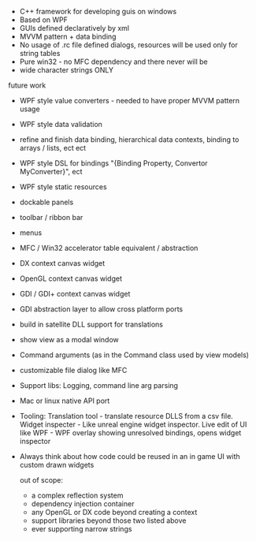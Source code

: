 - C++ framework for developing guis on windows
- Based on WPF
- GUIs defined declaratively by xml
- MVVM pattern + data binding
- No usage of .rc file defined dialogs, resources will be used only for string tables
- Pure win32 - no MFC dependency and there never will be
- wide character strings ONLY

future work
- WPF style value converters - needed to have proper MVVM pattern usage
- WPF style data validation
- refine and finish data binding, hierarchical data contexts, binding to arrays / lists, ect ect
- WPF style DSL for bindings "{Binding Property, Convertor MyConverter}", ect
- WPF style static resources
- dockable panels
- toolbar / ribbon bar
- menus
- MFC / Win32 accelerator table equivalent / abstraction
- DX context canvas widget
- OpenGL context canvas widget
- GDI / GDI+ context canvas widget
- GDI abstraction layer to allow cross platform ports
- build in satellite DLL support for translations
- show view as a modal window
- Command arguments (as in the Command class used by view models)
- customizable file dialog like MFC
- Support libs: Logging, command line arg parsing
- Mac or linux native API port
- Tooling: Translation tool - translate resource DLLS from a csv file. Widget inspecter - Like unreal engine widget inspector. Live edit of UI like WPF - WPF overlay showing unresolved bindings, opens widget inspector
- Always think about how code could be reused in an in game UI with custom drawn widgets

  out of scope:
  - a complex reflection system
  - dependency injection container
  - any OpenGL or DX code beyond creating a context
  - support libraries beyond those two listed above
  - ever supporting narrow strings
